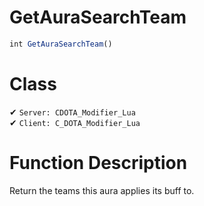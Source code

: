 # GetAuraSearchTeam
```js	
int GetAuraSearchTeam()
```
# Class
✔ `Server: CDOTA_Modifier_Lua`  
✔ `Client: C_DOTA_Modifier_Lua`  

# Function Description
Return the teams this aura applies its buff to.
